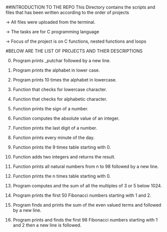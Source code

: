 ##INTRODUCTION TO THE REPO
This Directory contains the scripts and files that has been written according to the order of projects

-> All files were uploaded from the terminal.

-> The tasks are for C programming language

-> Focus of the project is on C functions, nested functions and loops

#BELOW ARE THE LIST OF PROJECTS AND THIER DESCRIPTIONS

0. Program prints _putchar followed by a new line.

1. Program prints the alphabet in lower case.

2. Program prints 10 times the alphabet in lowercase.

3. Function that checks for lowercase character.

4. Function that checks for alphabetic character.

5. Function prints the sign of a number.

6. Function computes the absolute value of an integer.

7. Function prints the last digit of a number.

8. Function prints every minute of the day.

9. Function prints the 9 times table starting with 0.

10. Function adds two integers and returns the result.

11. Function prints all natural numbers from n to 98 followed by a new line.

12. Function prints the n times table starting with 0.

13. Program computes and the sum of all the multiples of 3 or 5 below 1024.

14. Program prints the first 50 Fibonacci numbers starting with 1 and 2.

15. Program finds and prints the sum of the even valued terms and followed by a new line.

16. Program prints and finds the first 98 Fibonacci numbers starting with 1 and 2 then a new line is followed.
